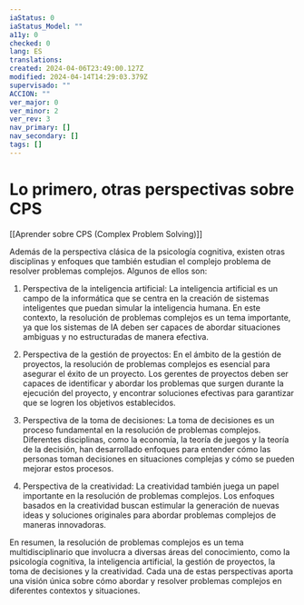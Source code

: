 ```yaml
---
iaStatus: 0
iaStatus_Model: ""
a11y: 0
checked: 0
lang: ES
translations: 
created: 2024-04-06T23:49:00.127Z
modified: 2024-04-14T14:29:03.379Z
supervisado: ""
ACCION: ""
ver_major: 0
ver_minor: 2
ver_rev: 3
nav_primary: []
nav_secondary: []
tags: []
---
```

# Lo primero, otras perspectivas sobre CPS

[[Aprender sobre CPS (Complex Problem Solving)]]

Además de la perspectiva clásica de la psicología cognitiva, existen otras disciplinas y enfoques que también estudian el complejo problema de resolver problemas complejos. Algunos de ellos son:

1. Perspectiva de la inteligencia artificial: La inteligencia artificial es un campo de la informática que se centra en la creación de sistemas inteligentes que puedan simular la inteligencia humana. En este contexto, la resolución de problemas complejos es un tema importante, ya que los sistemas de IA deben ser capaces de abordar situaciones ambiguas y no estructuradas de manera efectiva.

2. Perspectiva de la gestión de proyectos: En el ámbito de la gestión de proyectos, la resolución de problemas complejos es esencial para asegurar el éxito de un proyecto. Los gerentes de proyectos deben ser capaces de identificar y abordar los problemas que surgen durante la ejecución del proyecto, y encontrar soluciones efectivas para garantizar que se logren los objetivos establecidos.

3. Perspectiva de la toma de decisiones: La toma de decisiones es un proceso fundamental en la resolución de problemas complejos. Diferentes disciplinas, como la economía, la teoría de juegos y la teoría de la decisión, han desarrollado enfoques para entender cómo las personas toman decisiones en situaciones complejas y cómo se pueden mejorar estos procesos.

4. Perspectiva de la creatividad: La creatividad también juega un papel importante en la resolución de problemas complejos. Los enfoques basados en la creatividad buscan estimular la generación de nuevas ideas y soluciones originales para abordar problemas complejos de maneras innovadoras.

En resumen, la resolución de problemas complejos es un tema multidisciplinario que involucra a diversas áreas del conocimiento, como la psicología cognitiva, la inteligencia artificial, la gestión de proyectos, la toma de decisiones y la creatividad. Cada una de estas perspectivas aporta una visión única sobre cómo abordar y resolver problemas complejos en diferentes contextos y situaciones.

